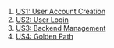 1. [US1: User Account Creation](https://docs.google.com/presentation/d/15_qsSfFCJAs96d3HPvKsJPHjAb3T07QR3LFFiJNU7B4/edit#slide=id.p)
2. [US2: User Login](
https://docs.google.com/presentation/d/1CLf8wnlPDUJPlbmMbHgvjB_nGZKlvz3-6YJbs0RELeg/edit?usp=sharing)
4. [US3: Backend Management]()
5. [US4: Golden Path](https://docs.google.com/presentation/d/17X9W3XNTxmcHp0dh7qVmFsamGz0lCmEiG4j1GzByhpQ/edit?usp=sharing)
